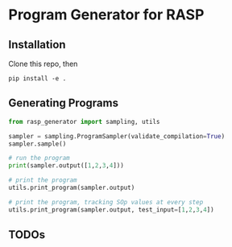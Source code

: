 # Program Generator for RASP
## Installation
Clone this repo, then
```
pip install -e .
```

## Generating Programs

```python
from rasp_generator import sampling, utils

sampler = sampling.ProgramSampler(validate_compilation=True)
sampler.sample()

# run the program
print(sampler.output([1,2,3,4]))

# print the program
utils.print_program(sampler.output)

# print the program, tracking SOp values at every step
utils.print_program(sampler.output, test_input=[1,2,3,4])
```


## TODOs